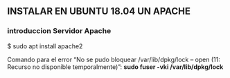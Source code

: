 ## INSTALAR EN UBUNTU 18.04 UN APACHE

### introduccion Servidor Apache


$ sudo apt install apache2

 Comando para el error “No se pudo bloquear /var/lib/dpkg/lock – open (11: Recurso no disponible temporalmente)”: 
 **sudo fuser -vki /var/lib/dpkg/lock**
